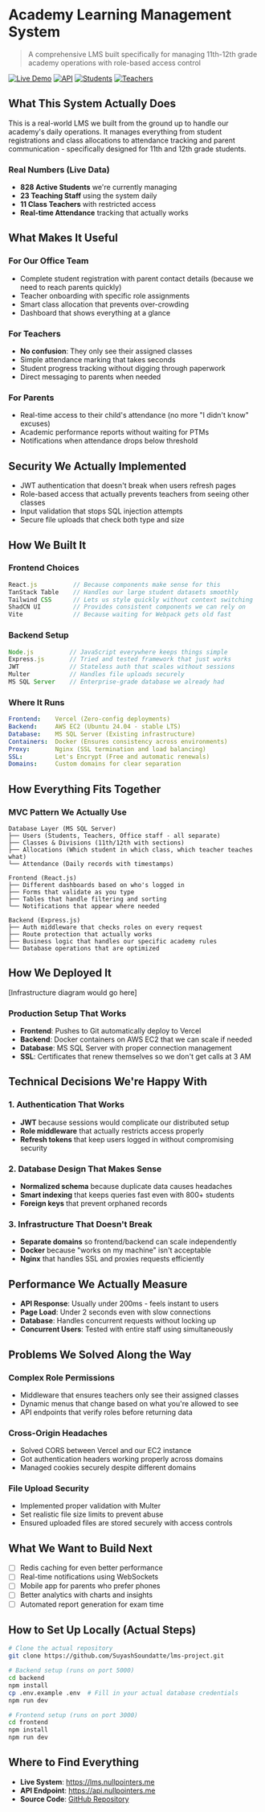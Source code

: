 # Academy Learning Management System

> A comprehensive LMS built specifically for managing 11th-12th grade academy operations with role-based access control

[![Live Demo](https://img.shields.io/badge/Live%20Demo-lms.nullpointers.me-blue)](https://lms.nullpointers.me)
[![API](https://img.shields.io/badge/API-api.nullpointers.me-green)](https://api.nullpointers.me)
[![Students](https://img.shields.io/badge/Students-828-orange)]()
[![Teachers](https://img.shields.io/badge/Teachers-23-purple)]()

## What This System Actually Does

This is a real-world LMS we built from the ground up to handle our academy's daily operations. It manages everything from student registrations and class allocations to attendance tracking and parent communication - specifically designed for 11th and 12th grade students.

### Real Numbers (Live Data)
- **828 Active Students** we're currently managing
- **23 Teaching Staff** using the system daily
- **11 Class Teachers** with restricted access
- **Real-time Attendance** tracking that actually works

## What Makes It Useful

### For Our Office Team
- Complete student registration with parent contact details (because we need to reach parents quickly)
- Teacher onboarding with specific role assignments
- Smart class allocation that prevents over-crowding
- Dashboard that shows everything at a glance

### For Teachers
- **No confusion**: They only see their assigned classes
- Simple attendance marking that takes seconds
- Student progress tracking without digging through paperwork
- Direct messaging to parents when needed

### For Parents
- Real-time access to their child's attendance (no more "I didn't know" excuses)
- Academic performance reports without waiting for PTMs
- Notifications when attendance drops below threshold

## Security We Actually Implemented
- JWT authentication that doesn't break when users refresh pages
- Role-based access that actually prevents teachers from seeing other classes
- Input validation that stops SQL injection attempts
- Secure file uploads that check both type and size

## How We Built It

### Frontend Choices
```javascript
React.js          // Because components make sense for this
TanStack Table    // Handles our large student datasets smoothly
Tailwind CSS      // Lets us style quickly without context switching
ShadCN UI         // Provides consistent components we can rely on
Vite              // Because waiting for Webpack gets old fast
```

### Backend Setup
```javascript
Node.js          // JavaScript everywhere keeps things simple
Express.js       // Tried and tested framework that just works
JWT              // Stateless auth that scales without sessions
Multer           // Handles file uploads securely
MS SQL Server    // Enterprise-grade database we already had
```

### Where It Runs
```yaml
Frontend:    Vercel (Zero-config deployments)
Backend:     AWS EC2 (Ubuntu 24.04 - stable LTS)
Database:    MS SQL Server (Existing infrastructure)
Containers:  Docker (Ensures consistency across environments)
Proxy:       Nginx (SSL termination and load balancing)
SSL:         Let's Encrypt (Free and automatic renewals)
Domains:     Custom domains for clear separation
```

## How Everything Fits Together

### MVC Pattern We Actually Use
```
Database Layer (MS SQL Server)
├── Users (Students, Teachers, Office staff - all separate)
├── Classes & Divisions (11th/12th with sections)
├── Allocations (Which student in which class, which teacher teaches what)
└── Attendance (Daily records with timestamps)

Frontend (React.js)
├── Different dashboards based on who's logged in
├── Forms that validate as you type
├── Tables that handle filtering and sorting
└── Notifications that appear where needed

Backend (Express.js)
├── Auth middleware that checks roles on every request
├── Route protection that actually works
├── Business logic that handles our specific academy rules
└── Database operations that are optimized
```

## How We Deployed It

[Infrastructure diagram would go here]

### Production Setup That Works
- **Frontend**: Pushes to Git automatically deploy to Vercel
- **Backend**: Docker containers on AWS EC2 that we can scale if needed
- **Database**: MS SQL Server with proper connection management
- **SSL**: Certificates that renew themselves so we don't get calls at 3 AM

## Technical Decisions We're Happy With

### 1. Authentication That Works
- **JWT** because sessions would complicate our distributed setup
- **Role middleware** that actually restricts access properly
- **Refresh tokens** that keep users logged in without compromising security

### 2. Database Design That Makes Sense
- **Normalized schema** because duplicate data causes headaches
- **Smart indexing** that keeps queries fast even with 800+ students
- **Foreign keys** that prevent orphaned records

### 3. Infrastructure That Doesn't Break
- **Separate domains** so frontend/backend can scale independently
- **Docker** because "works on my machine" isn't acceptable
- **Nginx** that handles SSL and proxies requests efficiently

## Performance We Actually Measure
- **API Response**: Usually under 200ms - feels instant to users
- **Page Load**: Under 2 seconds even with slow connections
- **Database**: Handles concurrent requests without locking up
- **Concurrent Users**: Tested with entire staff using simultaneously

## Problems We Solved Along the Way

### Complex Role Permissions
- Middleware that ensures teachers only see their assigned classes
- Dynamic menus that change based on what you're allowed to see
- API endpoints that verify roles before returning data

### Cross-Origin Headaches
- Solved CORS between Vercel and our EC2 instance
- Got authentication headers working properly across domains
- Managed cookies securely despite different domains

### File Upload Security
- Implemented proper validation with Multer
- Set realistic file size limits to prevent abuse
- Ensured uploaded files are stored securely with access controls

## What We Want to Build Next
- [ ] Redis caching for even better performance
- [ ] Real-time notifications using WebSockets
- [ ] Mobile app for parents who prefer phones
- [ ] Better analytics with charts and insights
- [ ] Automated report generation for exam time

## How to Set Up Locally (Actual Steps)

```bash
# Clone the actual repository
git clone https://github.com/SuyashSoundatte/lms-project.git

# Backend setup (runs on port 5000)
cd backend
npm install
cp .env.example .env  # Fill in your actual database credentials
npm run dev

# Frontend setup (runs on port 3000)
cd frontend
npm install
npm run dev
```

## Where to Find Everything
- **Live System**: https://lms.nullpointers.me
- **API Endpoint**: https://api.nullpointers.me
- **Source Code**: [GitHub Repository](https://github.com/SuyashSoundatte/lms-project.git)
